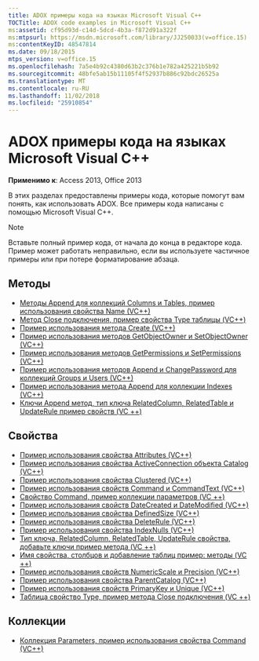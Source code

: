 ```yaml
---
title: ADOX примеры кода на языках Microsoft Visual C++
TOCTitle: ADOX code examples in Microsoft Visual C++
ms:assetid: cf95d93d-c14d-5dcd-4b3a-f872d91a322f
ms:mtpsurl: https://msdn.microsoft.com/library/JJ250033(v=office.15)
ms:contentKeyID: 48547814
ms.date: 09/18/2015
mtps_version: v=office.15
ms.openlocfilehash: 7a5e4b92c4380d63b2c376b1e782a425221b5b92
ms.sourcegitcommit: 48bfe5ab15b11105f4f52937b886c92bdc26525a
ms.translationtype: MT
ms.contentlocale: ru-RU
ms.lasthandoff: 11/02/2018
ms.locfileid: "25910854"
---
```

# <a name="adox-code-examples-in-microsoft-visual-c"></a>ADOX примеры кода на языках Microsoft Visual C++

**Применимо к**: Access 2013, Office 2013

В этих разделах предоставлены примеры кода, которые помогут вам понять, как использовать ADOX. Все примеры кода написаны с помощью Microsoft Visual C++.

> [!NOTE]
> Вставьте полный пример кода, от начала до конца в редакторе кода. Пример может работать неправильно, если вы используете частичное примеры или при потере форматирование абзаца.

## <a name="methods"></a>Методы

- [Методы Append для коллекций Columns и Tables, пример использования свойства Name (VC++)](columns-and-tables-append-methods-name-property-example-vc.md)
- [Метод Close подключения, пример свойства Type таблицы (VC++)](connection-close-method-table-type-property-example-vc.md)
- [Пример использования метода Create (VC++)](create-method-example-vc.md)
- [Пример использования методов GetObjectOwner и SetObjectOwner (VC++)](getobjectowner-and-setobjectowner-methods-example-vc.md)
- [Пример использования методов GetPermissions и SetPermissions (VC++)](getpermissions-and-setpermissions-methods-example-vc.md)
- [Пример использования методов Append и ChangePassword для коллекций Groups и Users (VC++)](groups-and-users-append-changepassword-methods-example-vc.md)
- [Пример использования метода Append для коллекции Indexes (VC++)](indexes-append-method-example-vc.md)
- [Ключи Append метод, тип ключа RelatedColumn, RelatedTable и UpdateRule пример свойств (VC ++)](keys-append-method-key-type-relatedcolumn-relatedtable-and-updaterule-properties-example-vc.md)

## <a name="properties"></a>Свойства

- [Пример использования свойства Attributes (VC++)](attributes-property-example-vc.md)
- [Пример использования свойства ActiveConnection объекта Catalog (VC++)](catalog-activeconnection-property-example-vc.md)
- [Пример использования свойства Clustered (VC++)](clustered-property-example-vc.md)
- [Пример использования свойств Command и CommandText (VC++)](command-and-commandtext-properties-example-vc.md)
- [Свойство Command, пример коллекции параметров (VC ++)](parameters-collection-command-property-example-vc.md)
- [Пример использования свойств DateCreated и DateModified (VC++)](datecreated-and-datemodified-properties-example-vc.md)
- [Пример использования свойства DefinedSize (VC++)](definedsize-property-example-vc.md)
- [Пример использования свойства DeleteRule (VC++)](deleterule-property-example-vc.md)
- [Пример использования свойства IndexNulls (VC++)](indexnulls-property-example-vc.md)
- [Тип ключа, RelatedColumn, RelatedTable, UpdateRule свойства, добавьте ключи пример метода (VC ++)](keys-append-method-key-type-relatedcolumn-relatedtable-and-updaterule-properties-example-vc.md)
- [Имя свойства, столбцов и добавление таблиц пример: методы (VC ++)](columns-and-tables-append-methods-name-property-example-vc.md)
- [Пример использования свойств NumericScale и Precision (VC++)](numericscale-and-precision-properties-example-vc.md)
- [Пример использования свойства ParentCatalog (VC++)](parentcatalog-property-example-vc.md)
- [Пример использования свойств PrimaryKey и Unique (VC++)](primarykey-and-unique-properties-example-vc.md)
- [Таблица свойство Type, пример метода Close подключения (VC ++)](connection-close-method-table-type-property-example-vc.md)

## <a name="collections"></a>Коллекции

- [Коллекция Parameters, пример использования свойства Command (VC++)](parameters-collection-command-property-example-vc.md)

